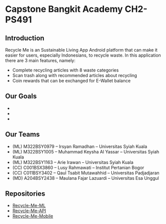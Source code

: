 # Capstone Bangkit Academy CH2-PS491

## Introduction

Recycle Me is an Sustainable Living App Android platform that can make it easier for users, especially Indonesians, to recycle waste. In this application there are 3 main features, namely:
- Complete recycling articles with 8 waste categories
- Scan trash along with recommended articles about recycling
- Coin rewards that can be exchanged for E-Wallet balance

## Our Goals
-
-
-

## Our Teams
- (ML) M322BSY0979 – Irsyan Ramadhan – Universitas Syiah Kuala
- (ML) M322BSY1005 – Muhammad Keysha Al Yassar – Universitas Syiah Kuala
- (ML) M322BSY1163 – Arie Irawan – Universitas Syiah Kuala
- (CC) C001BSX3860 – Lusy Rahmawati – Institut Pertanian Bogor
- (CC) C011BSY3402 – Qaul Tsabit Mutawahhid – Universitas Padjadjaran
- (MD) A204BSY2438 – Maulana Fajar Lazuardi – Universitas Esa Unggul

## Repositories
- [Recycle-Me-ML](https://github.com/CH2-PS491-Capstone/Recycle-Me-ML)
- [Recycle-Me-API](https://github.com/CH2-PS491-Capstone/Recycle-Me-API)
- [Recycle-Me-Mobile](https://github.com/CH2-PS491-Capstone/Recycle-Me-Mobile)
